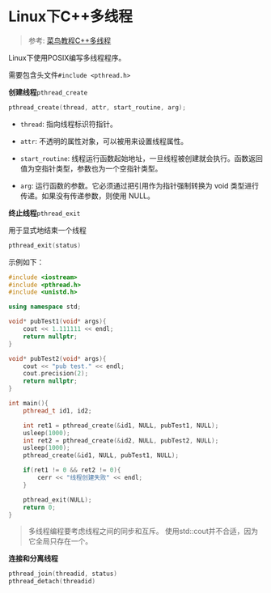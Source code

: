 # Linux下C++多线程

> 参考: [菜鸟教程C++多线程](https://www.runoob.com/cplusplus/cpp-multithreading.html)

Linux下使用POSIX编写多线程程序。

需要包含头文件`#include <pthread.h>`

**创建线程**`pthread_create`

```cpp
pthread_create(thread, attr, start_routine, arg);
```

* `thread`: 指向线程标识符指针。

* `attr`: 不透明的属性对象，可以被用来设置线程属性。

* `start_routine`: 线程运行函数起始地址，一旦线程被创建就会执行。函数返回值为空指针类型，参数也为一个空指针类型。

* `arg`: 运行函数的参数。它必须通过把引用作为指针强制转换为 void 类型进行传递。如果没有传递参数，则使用 NULL。

**终止线程**`pthread_exit`

用于显式地结束一个线程

```cpp
pthread_exit(status)
```

示例如下：

```cpp
#include <iostream>
#include <pthread.h>
#include <unistd.h>

using namespace std;

void* pubTest1(void* args){
    cout << 1.111111 << endl;
    return nullptr;
}

void* pubTest2(void* args){
    cout << "pub test." << endl;
    cout.precision(2);
    return nullptr;
}

int main(){
    pthread_t id1, id2;

    int ret1 = pthread_create(&id1, NULL, pubTest1, NULL);
    usleep(1000);
    int ret2 = pthread_create(&id2, NULL, pubTest2, NULL);
    usleep(1000);
    pthread_create(&id1, NULL, pubTest1, NULL);

    if(ret1 != 0 && ret2 != 0){
        cerr << "线程创建失败" << endl;
    }

    pthread_exit(NULL);
    return 0;
}
```

> 多线程编程要考虑线程之间的同步和互斥。
> 使用std::cout并不合适，因为它全局只存在一个。

**连接和分离线程**

```cpp
pthread_join(threadid, status) 
pthread_detach(threadid) 
```